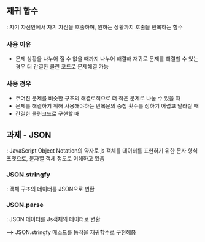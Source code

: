 ## 재귀 함수
: 자기 자신안에서 자기 자신을 호출하며, 원하는 상황까지 호출을 반복하는 함수

### 사용 이유
- 문제 상황을 나누어 질 수 없을 때까지 나누어 해결해 재귀로 문제를 해결할 수 있는 경우 더 간결한 클린 코드로 문제해결 가능

### 사용 경우
- 주어진 문제를 비슷한 구조의 해결로직으로 더 작은 문제로 나눌 수 있을 때
- 문제를 해결하기 위해 사용해야하는 반복문의 중첩 횟수를 정하기 어렵고 달라질 때
- 간결한 클린코드로 구현할 때

## 과제 - JSON
: JavaScript Object Notation의 약자로 js 객체를 데이터를 표현하기 위한 문자 형식 포멧으로, 문자열 객체 정도로 이해하고 있음

### JSON.stringfy
: 객체 구조의 데이터를 JSON으로 변환
### JSON.parse
: JSON 데이터를 Js객체의 데이터로 변환

--> JSON.stringfy 매소드를 동작을 재귀함수로 구현해봄